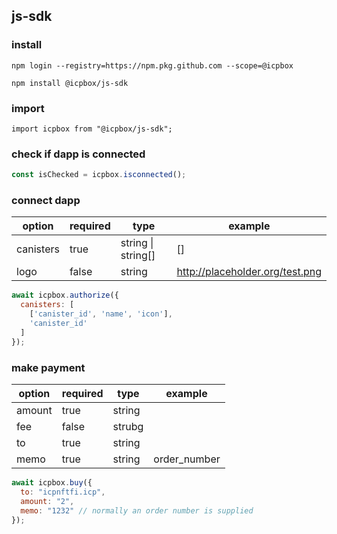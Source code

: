 ## js-sdk


### install

```
npm login --registry=https://npm.pkg.github.com --scope=@icpbox

npm install @icpbox/js-sdk
```


### import

```
import icpbox from "@icpbox/js-sdk";
```

### check if dapp is connected

```js
const isChecked = icpbox.isconnected();
```


### connect dapp


| option    | required | type               | example                         |
| --------- | -------- | ------------------ | ------------------------------- |
| canisters | true     | string \| string[] | []                              |
| logo      | false    | string             | http://placeholder.org/test.png |

```js
await icpbox.authorize({
  canisters: [
    ['canister_id', 'name', 'icon'],
    'canister_id'
  ]
}); 
```

### make payment

| option | required | type   | example      |
| ------ | -------- | ------ | ------------ |
| amount | true     | string |              |
| fee    | false    | strubg |              |
| to     | true     | string |              |
| memo   | true     | string | order_number |

```js
await icpbox.buy({
  to: "icpnftfi.icp",
  amount: "2",
  memo: "1232" // normally an order number is supplied
});
```